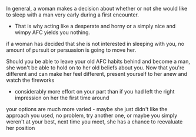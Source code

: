 

In general, a woman makes a decision about whether or not she would like to sleep with a man very early during a first encounter.
- That is why acting like a desperate and horny or a simply nice and wimpy AFC yields you nothing.



if a woman has decided that she is not interested in sleeping with you, no amount of pursuit or persuasion is going to move her.


Should you be able to leave your old AFC habits behind and become a man, she won't be able to hold on to her old beliefs about you. Now that you're different and can make her feel different, present yourself to her anew and watch the fireworks
- considerably more effort on your part than if you had left the right impression on her the first time around



your options are much more varied - maybe she just didn't like the approach you used, no problem, try another one, or maybe you simply weren't at your best, next time you meet, she has a chance to reevaluate her position






















